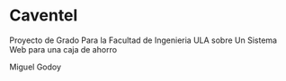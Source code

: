 # Caventel

Proyecto de Grado Para la Facultad de Ingenieria ULA sobre Un Sistema Web para una caja de ahorro

Miguel Godoy